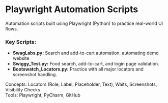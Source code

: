 # Playwright Automation Scripts

Automation scripts built using Playwright (Python) to practice real-world UI flows.

### Key Scripts:
- **SwagLabs.py:** Search and add-to-cart automation. automating demo website
- **Swiggy_Test.py:** Food search, add-to-cart, and login page validation.
- **Bootswatch_Locators.py:** Practice with all major locators and screenshot handling.

Concepts: Locators (Role, Label, Placeholder, Text), Waits, Screenshots, Visibility Checks  
Tools: Playwright, PyCharm, GitHub
